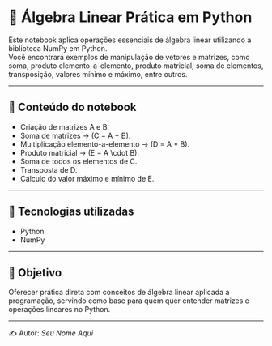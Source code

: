 # 🧮 Álgebra Linear Prática em Python

Este notebook aplica operações essenciais de álgebra linear utilizando a biblioteca NumPy em Python.  
Você encontrará exemplos de manipulação de vetores e matrizes, como soma, produto elemento-a-elemento, produto matricial, soma de elementos, transposição, valores mínimo e máximo, entre outros.

---

## 📌 Conteúdo do notebook

- Criação de matrizes A e B.  
- Soma de matrizes → \(C = A + B\).  
- Multiplicação elemento-a-elemento → \(D = A * B\).  
- Produto matricial → \(E = A \cdot B\).  
- Soma de todos os elementos de C.  
- Transposta de D.  
- Cálculo do valor máximo e mínimo de E.

---

## 🚀 Tecnologias utilizadas  
- Python  
- NumPy  

---

## 🎯 Objetivo  
Oferecer prática direta com conceitos de álgebra linear aplicada a programação, servindo como base para quem quer entender matrizes e operações lineares no Python.

---
✍️ Autor: *Seu Nome Aqui*
